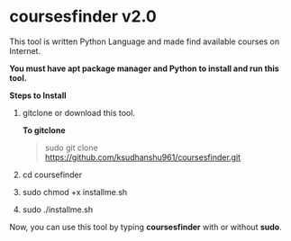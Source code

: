 # coursesfinder v2.0
This tool is written Python Language and made find available courses on Internet.

**You must have apt package manager and Python to install and run this tool.**

**Steps to Install**

1. gitclone or download this tool.

    **To gitclone**
    > sudo git clone https://github.com/ksudhanshu961/coursesfinder.git

2. cd coursefinder

3. sudo chmod +x installme.sh

4. sudo ./installme.sh

Now, you can use this tool by typing **coursesfinder** with or without **sudo**.

